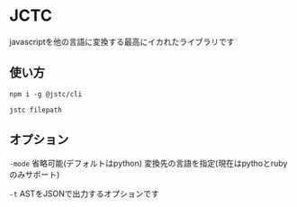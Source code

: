 # JCTC
javascriptを他の言語に変換する最高にイカれたライブラリです

## 使い方

```npm i -g @jstc/cli```

```jstc filepath```

## オプション

`-mode` 省略可能(デフォルトはpython)
変換先の言語を指定(現在はpythoとrubyのみサポート)

`-t` ASTをJSONで出力するオプションです